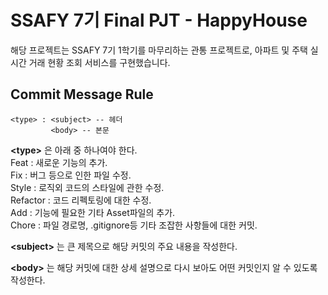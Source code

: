 # SSAFY 7기 Final PJT - HappyHouse

해당 프로젝트는 SSAFY 7기 1학기를 마무리하는 관통 프로젝트로, 아파트 및 주택 실시간 거래 현황 조회 서비스를 구현했습니다.

## Commit Message Rule
~~~
<type> : <subject> -- 헤더
         <body> -- 본문
~~~
                       
**\<type\>** 은 아래 중 하나여야 한다.  
Feat : 새로운 기능의 추가.  
Fix : 버그 등으로 인한 파일 수정.  
Style : 로직외 코드의 스타일에 관한 수정.  
Refactor : 코드 리펙토링에 대한 수정.  
Add : 기능에 필요한 기타 Asset파일의 추가.  
Chore : 파일 경로명, .gitignore등 기타 조잡한 사항들에 대한 커밋.  

**\<subject\>** 는 큰 제목으로 해당 커밋의 주요 내용을 작성한다.

**\<body\>** 는 해당 커밋에 대한 상세 설명으로 다시 보아도 어떤 커밋인지 알 수 있도록 작성한다. 
